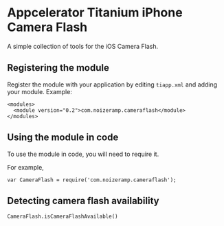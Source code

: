 Appcelerator Titanium iPhone Camera Flash 
=========================================

A simple collection of tools for the iOS Camera Flash.


Registering the module
----------------------

Register the module with your application by editing `tiapp.xml` and adding your module.
Example:

    <modules>
      <module version="0.2">com.noizeramp.cameraflash</module>
    </modules>


Using the module in code
------------------------

To use the module in code, you will need to require it. 

For example,

  	var CameraFlash = require('com.noizeramp.cameraflash');


Detecting camera flash availability
-----------------------------------

    CameraFlash.isCameraFlashAvailable()

